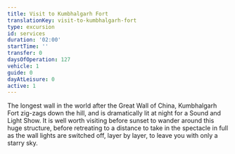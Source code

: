 ```yaml
---
title: Visit to Kumbhalgarh Fort
translationKey: visit-to-kumbhalgarh-fort
type: excursion
id: services
duration: '02:00'
startTime: ''
transfer: 0
daysOfOperation: 127
vehicle: 1
guide: 0
dayAtLeisure: 0
active: 1
---
```

The longest wall in the world after the Great Wall of China, Kumbhalgarh Fort zig-zags down the hill, and is dramatically lit at night for a Sound and Light Show. It is well worth visiting before sunset to wander around this huge structure, before retreating to a distance to take in the spectacle in full as the wall lights are switched off, layer by layer, to leave you with only a starry sky.